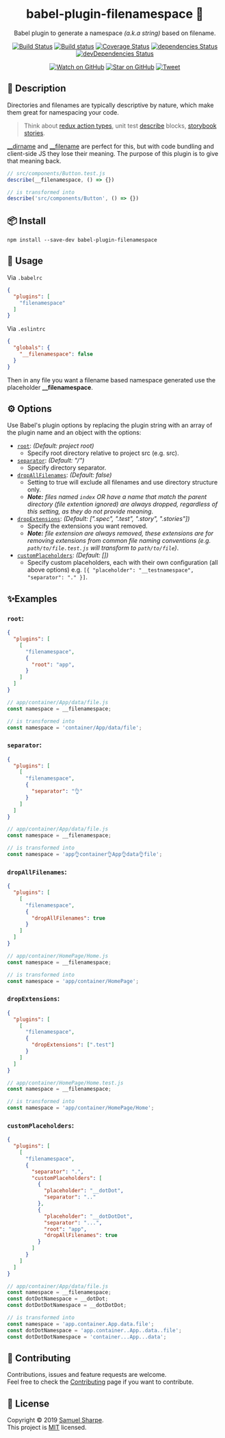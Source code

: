 <div align="center">
<h1>babel-plugin-filenamespace 📂</h1>
<p>Babel plugin to generate a namespace <i>(a.k.a string)</i> based on filename.</p>

[![Build Status](https://travis-ci.org/samit4me/babel-plugin-filenamespace.svg?branch=master)](https://travis-ci.org/samit4me/babel-plugin-filenamespace)
[![Build status](https://ci.appveyor.com/api/projects/status/j63t7l2wwaqu3h0i?svg=true)](https://ci.appveyor.com/project/samit4me/babel-plugin-filenamespace)
[![Coverage Status](https://coveralls.io/repos/github/samit4me/babel-plugin-filenamespace/badge.svg?branch=master)](https://coveralls.io/github/samit4me/babel-plugin-filenamespace?branch=master)
[![dependencies Status](https://david-dm.org/samit4me/babel-plugin-filenamespace/status.svg)](https://david-dm.org/samit4me/babel-plugin-filenamespace)
[![devDependencies Status](https://david-dm.org/samit4me/babel-plugin-filenamespace/dev-status.svg)](https://david-dm.org/samit4me/babel-plugin-filenamespace?type=dev)

[![Watch on GitHub][github-watch-badge]][github-watch]
[![Star on GitHub][github-star-badge]][github-star]
[![Tweet][twitter-badge]][twitter]

</div>

## 📄 Description

Directories and filenames are typically descriptive by nature, which make them great for namespacing your code.

> Think about [redux action types][reduxActionType], unit test [describe][jestDescribe] blocks, [storybook stories][storyNesting].

[__dirname][__dirname] and [__filename][__filename] are perfect for this, but with code bundling and client-side JS they lose their meaning. The purpose of this plugin is to give that meaning back.

```javascript
// src/components/Button.test.js
describe(__filenamespace, () => {})
```
```javascript
// is transformed into
describe('src/components/Button', () => {})
```

## 📦 Install

```
npm install --save-dev babel-plugin-filenamespace
```

## 🚀 Usage
Via `.babelrc`
```json
{
  "plugins": [
    "filenamespace"
  ]
}
```

Via `.eslintrc`

```json
{
  "globals": {
    "__filenamespace": false
  }
}
```

Then in any file you want a filename based namespace generated use the placeholder **__filenamespace**.

## ⚙️ Options

Use Babel's plugin options by replacing the plugin string with an array of the plugin name and an object with the options:
- [`root`](#root): *(Default: project root)*
   - Specify root directory relative to project src (e.g. src).
- [`separator`](#separator): *(Default: "/")*
   - Specify directory separator.
- [`dropAllFilenames`](#dropallfilenames): *(Default: false)*
   - Setting to true will exclude all filenames and use directory structure only.
   - _**Note:** files named `index` OR have a name that match the parent directory (file extention ignored) are always dropped, regardless of this setting, as they do not provide meaning_.
- [`dropExtensions`](#dropextensions): *(Default: [".spec", ".test", ".story", ".stories"])*
   - Specify the extensions you want removed.
   - _**Note:** file extension are always removed, these extensions are for removing extensions from common file naming conventions (e.g. `path/to/file.test.js` will transform to `path/to/file`)_.
- [`customPlaceholders`](#customplaceholders): *(Default: [])*
   - Specify custom placeholders, each with their own configuration (all above options) e.g. `[{ "placeholder": "__testnamespace", "separator": "." }]`.

## ✨Examples

### `root`:
```json
{
  "plugins": [
    [
      "filenamespace",
      {
        "root": "app",
      }
    ]
  ]
}
```

```javascript
// app/container/App/data/file.js
const namespace = __filenamespace;
```
```javascript
// is transformed into
const namespace = 'container/App/data/file';
```

### `separator`:
```json
{
  "plugins": [
    [
      "filenamespace",
      {
        "separator": "👌"
      }
    ]
  ]
}
```

```javascript
// app/container/App/data/file.js
const namespace = __filenamespace;
```
```javascript
// is transformed into
const namespace = 'app👌container👌App👌data👌file';
```

### `dropAllFilenames`:
```json
{
  "plugins": [
    [
      "filenamespace",
      {
        "dropAllFilenames": true
      }
    ]
  ]
}
```

```javascript
// app/container/HomePage/Home.js
const namespace = __filenamespace;
```
```javascript
// is transformed into
const namespace = 'app/container/HomePage';
```

### `dropExtensions`:
```json
{
  "plugins": [
    [
      "filenamespace",
      {
        "dropExtensions": [".test"]
      }
    ]
  ]
}
```

```javascript
// app/container/HomePage/Home.test.js
const namespace = __filenamespace;
```
```javascript
// is transformed into
const namespace = 'app/container/HomePage/Home';
```

### `customPlaceholders`:

```json
{
  "plugins": [
    [
      "filenamespace",
      {
        "separator": ".",
        "customPlaceholders": [
          {
            "placeholder": "__dotDot",
            "separator": ".."
          },
          {
            "placeholder": "__dotDotDot",
            "separator": "...",
            "root": "app",
            "dropAllFilenames": true
          }
        ]
      }
    ]
  ]
}
```

```javascript
// app/container/App/data/file.js
const namespace = __filenamespace;
const dotDotNamespace = __dotDot;
const dotDotDotNamespace = __dotDotDot;
```
```javascript
// is transformed into
const namespace = 'app.container.App.data.file';
const dotDotNamespace = 'app.container..App..data..file';
const dotDotDotNamespace = 'container...App...data';
```

## 🤝 Contributing
Contributions, issues and feature requests are welcome.<br />
Feel free to check the [Contributing](https://github.com/samit4me/babel-plugin-filenamespace/blob/master/CONTRIBUTING.md) page if you want to contribute.

## 📝 License

Copyright © 2019 [Samuel Sharpe](https://github.com/samit4me).<br />
This project is [MIT](https://github.com/samit4me/babel-plugin-filenamespace/blob/master/LICENSE) licensed.

[__dirname]: https://nodejs.org/api/modules.html#modules_dirname
[__filename]: https://nodejs.org/api/modules.html#modules_filename
[jestDescribe]: https://jestjs.io/docs/en/api#describename-fn
[reduxActionType]: https://redux.js.org/basics/actions#actions
[storyNesting]: https://storybook.js.org/docs/basics/writing-stories/#nesting-stories
[github-watch-badge]: https://img.shields.io/github/watchers/samit4me/babel-plugin-filenamespace.svg?style=social
[github-watch]: https://github.com/samit4me/babel-plugin-filenamespace/watchers
[github-star-badge]: https://img.shields.io/github/stars/samit4me/babel-plugin-filenamespace.svg?style=social
[github-star]: https://github.com/samit4me/babel-plugin-filenamespace/stargazers
[twitter]: https://twitter.com/intent/tweet?text=Check%20out%20babel-plugin-filenamespace!%20https://github.com/samit4me/babel-plugin-filenamespace%20%F0%9F%91%8D
[twitter-badge]: https://img.shields.io/twitter/url/https/github.com/samit4me/babel-plugin-filenamespace.svg?style=social